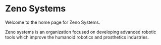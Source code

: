 # Zeno Systems
Welcome to the home page for Zeno Systems. 

Zeno systems is an organization focused on developing advanced robotic tools which improve the humanoid robotics and prosthetics industries. 
